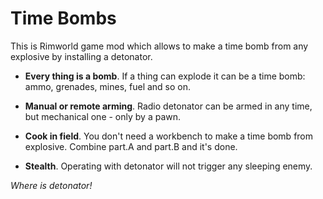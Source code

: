 # Time Bombs

This is Rimworld game mod which allows to make a time bomb from any explosive by installing a detonator.

* __Every thing is a bomb__. If a thing can explode it can be a time bomb: ammo, grenades, mines, fuel and so on.

* __Manual or remote arming__. Radio detonator can be armed in any time, but mechanical one - only by a pawn.

* __Cook in field__. You don't need a workbench to make a time bomb from explosive. Combine part.A and part.B and it's done.

* __Stealth__. Operating with detonator will not trigger any sleeping enemy.

*Where is detonator!*
 
